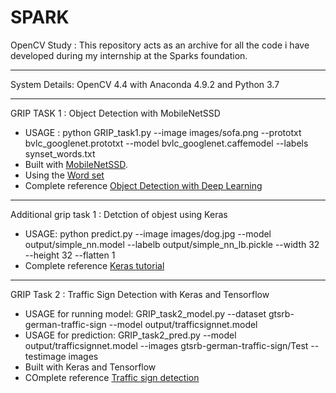 # SPARK
OpenCV Study : This repository acts as an archive for all the code i have developed during my internship at the Sparks foundation. 
*****
System Details: OpenCV 4.4 with Anaconda 4.9.2 and Python 3.7
*****
GRIP TASK 1 : Object Detection with MobileNetSSD
* USAGE : python GRIP_task1.py --image images/sofa.png --prototxt bvlc_googlenet.prototxt --model bvlc_googlenet.caffemodel --labels synset_words.txt
* Built with [MobileNetSSD](https://github.com/PINTO0309/MobileNet-SSD-RealSense/tree/master/caffemodel/MobileNetSSD).
* Using the [Word set](https://github.com/HoldenCaulfieldRye/caffe/blob/master/data/ilsvrc12/synset_words.txt) 
* Complete reference [Object Detection with Deep Learning](https://www.pyimagesearch.com/2017/09/11/object-detection-with-deep-learning-and-opencv/)
*****
Additional grip task 1 : Detction of objest using Keras
* USAGE: python predict.py --image images/dog.jpg --model output/simple_nn.model --labelb output/simple_nn_lb.pickle --width 32 --height 32 --flatten 1
* Complete reference [Keras tutorial](https://www.pyimagesearch.com/2018/09/10/keras-tutorial-how-to-get-started-with-keras-deep-learning-and-python/)
*****
GRIP Task 2 : Traffic Sign Detection with Keras and Tensorflow
* USAGE for running model: GRIP_task2_model.py --dataset gtsrb-german-traffic-sign --model output/trafficsignnet.model
* USAGE for prediction: GRIP_task2_pred.py --model output/trafficsignnet.model --images gtsrb-german-traffic-sign/Test --testimage images
* Built with Keras and Tensorflow
* COmplete reference [Traffic sign detection](https://www.pyimagesearch.com/2019/11/04/traffic-sign-classification-with-keras-and-deep-learning/)

